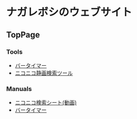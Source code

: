 # ナガレボシのウェブサイト
## TopPage
### Tools
- [バータイマー](tools/bar-timer.html)
- [ニコニコ静画検索ツール](tools/seigaChecker.html)

### Manuals
- [ニコニコ検索シート(動画)](manuals/searchVideo.md)
- [バータイマー](manuals/bar-timer.md)